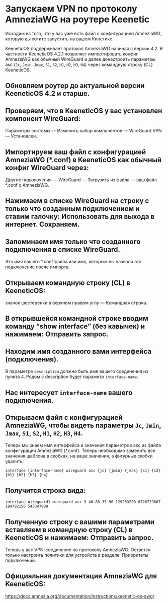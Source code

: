 # Запускаем VPN по протоколу AmneziaWG на роутере Keenetic

Исходим из того, что у вас уже есть файл с конфигурацией AmneziaWG, которую вы хотите запустить на вашем Кинетике.

KeeneticOS поддерживает протокол AmneziaWG начиная с версии 4.2. В частности KeeneticOS 4.2.1 позволяет импортировать конфиг AmneziaWG как обычный WireGuard и далее донастроить параметры asc (`Jc`, `Jmin`, `Jmax`, `S1`, `S2`, `H1`, `H2`, `H3`, `H4`) через командную строку (CL) KeeneticOS.

## Обновляем роутер до актуальной версии KeeneticOS 4.2 и старше.

## Проверяем, что в KeeneticOS у вас установлен компонент WireGuard: 
Параметры системы — Изменить набор компонентов — WireGuard VPN — Установлен.

## Импортируем ваш файл с конфигурацией AmneziaWG (*.conf) в KeeneticOS как обычный конфиг WireGuard через: 
Другие подключения — WireGuard — Загрузить из файла — ваш файл *.conf с AmneziaWG.

## Нажимаем в списке WireGuard на строку с только что созданным подключением и ставим галочку: Использовать для выхода в интернет. Сохраняем.

## Запоминаем имя только что созданного подключения в списке WireGuard. 
Это имя вашего *.conf файла или имя, которым вы назвали это подключение после импорта.

## Открываем командную строку (CL) в KeeneticOS: 
значок шестеренки в верхнем правом углу — Командная строка.

## В открывшейся командной строке вводим команду “show interface” (без кавычек) и нажимаем: Отправить запрос.

## Находим имя созданного вами интерфейса (подключения). 
В параметре `description` должно быть имя вашего соединения из пункта 4. Рядом с description будет параметр `interface-name`.

## Нас интересует `interface-name` вашего подключения.

## Открываем файл с конфигурацией AmneziaWG, чтобы видеть параметры `Jc`, `Jmin`, `Jmax`, `S1`, `S2`, `H1`, `H2`, `H3`, `H4`.
Теперь мы знаем имя интерфейса и значения параметров asc из файла конфигурации AmneziaWG (*.conf). Теперь необходимо заменить все значения шаблона в скобках, на ваше значения, а фигурные скобки удалить:

`interface {interface-name} wireguard asc {jc} {jmin} {jmax} {s1} {s2} {h1} {h2} {h3} {h4}`

## Получится строка вида:

`interface Wireguard1 wireguard asc 3 40 80 35 90 129283290 8726729867 194782156 543347908`

## Полученную строку с вашими параметрами вставляем в командную строку (CL) в KeeneticOS и нажимаем: Отправить запрос.

Теперь у вас VPN-соединение по протоколу AmneziaWG. Остается только настроить политики для устройств в разделе: Приоритеты подключений.

## Официальная документация AmneziaWG для KeeneticOS:
https://docs.amnezia.org/documentation/instructions/keenetic-os-awg/
